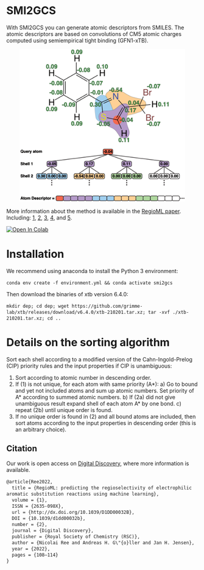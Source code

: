 # SMI2GCS
With SMI2GCS you can generate atomic descriptors from SMILES.
The atomic descriptors are based on convolutions of CM5 atomic charges computed using semiempirical tight binding (GFN1-xTB).

<p align="center">
  <img src="image/GCS.png" height="400"/>
</p>

More information about the method is available in the [RegioML paper](https://doi.org/10.1039/D1DD00032B).
Including: [1](https://doi.org/10.1002/cmdc.201700097), [2](https://doi.org/10.1002/cmdc.201800309), [3](https://doi.org/10.1002/minf.201800115), [4](https://doi.org/10.1186/s13321-019-0381-4), and [5](https://doi.org/10.1021/acs.jcim.8b00758).

<a href="https://colab.research.google.com/drive/1n3hOlpv2hHXdis66fSq0GAWHjDq0LR0O?usp=sharing">
  <img src="https://colab.research.google.com/assets/colab-badge.svg" alt="Open In Colab"/>
</a>


# Installation

We recommend using anaconda to install the Python 3 environment:

    conda env create -f environment.yml && conda activate smi2gcs

Then download the binaries of xtb version 6.4.0:

    mkdir dep; cd dep; wget https://github.com/grimme-lab/xtb/releases/download/v6.4.0/xtb-210201.tar.xz; tar -xvf ./xtb-210201.tar.xz; cd ..


# Details on the sorting algorithm

Sort each shell according to a modified version of the Cahn-Ingold-Prelog (CIP) priority rules and the input properties if CIP is unambiguous:

1) Sort according to atomic number in descending order.
2) If (1) is not unique, for each atom with same priority (A*):
    a) Go to bound and yet not included atoms and sum up atomic numbers. Set priority of A* according to summed atomic numbers.
    b) If (2a) did not give unambiguous result expand shell of each atom A* by one bond.
    c) repeat (2b) until unique order is found.
3) If no unique order is found in (2) and all bound atoms are included, then sort atoms according to the input properties in descending order (this is an arbitrary choice).


## Citation 

Our work is open access on [Digital Discovery](https://doi.org/10.1039/D3DD00224A), where more information is available.
```
@article{Ree2022,
  title = {RegioML: predicting the regioselectivity of electrophilic aromatic substitution reactions using machine learning},
  volume = {1},
  ISSN = {2635-098X},
  url = {http://dx.doi.org/10.1039/D1DD00032B},
  DOI = {10.1039/d1dd00032b},
  number = {2},
  journal = {Digital Discovery},
  publisher = {Royal Society of Chemistry (RSC)},
  author = {Nicolai Ree and Andreas H. G\"{o}ller and Jan H. Jensen},
  year = {2022},
  pages = {108–114}
}
```